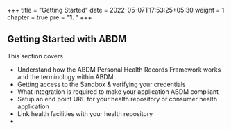 +++
title = "Getting Started"
date = 2022-05-07T17:53:25+05:30
weight = 1
chapter = true
pre = "<b>1. </b>"
+++

## Getting Started with ABDM

This section covers 

- Understand how the ABDM Personal Health Records Framework works and the terminology within ABDM
- Getting access to the Sandbox & verifying your credentials
- What integration is required to make your application ABDM compliant
- Setup an end point URL for your health repository or consumer health application
- Link health facilities with your health repository
- 
